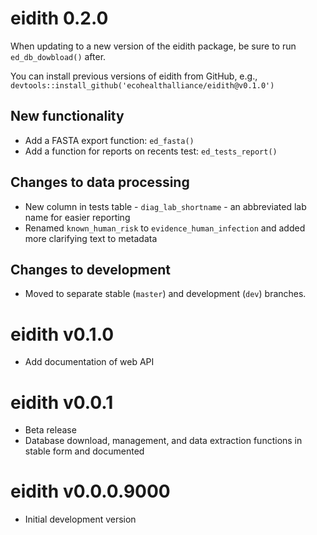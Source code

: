# eidith 0.2.0

When updating to a new version of the eidith package, be sure to run
`ed_db_dowbload()` after.

You can install previous versions of eidith from GitHub, e.g.,
`devtools::install_github('ecohealthalliance/eidith@v0.1.0')`

## New functionality

- Add a FASTA export function: `ed_fasta()`
- Add a function for reports on recents test: `ed_tests_report()`

## Changes to data processing

 - New column in tests table - `diag_lab_shortname` - an abbreviated lab name for easier reporting
 - Renamed `known_human_risk` to `evidence_human_infection` and added more clarifying text to metadata
 
## Changes to development

 - Moved to separate stable (`master`) and development (`dev`) branches.
 
# eidith v0.1.0

* Add documentation of web API

# eidith v0.0.1

* Beta release
* Database download, management, and data extraction functions in stable
  form and documented

# eidith v0.0.0.9000

* Initial development version



